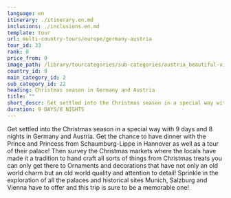 ```yaml
---
language: en
itinerary: ./itinerary.en.md
inclusions: ./inclusions.en.md
template: tour
url: multi-country-tours/europe/germany-austria
tour_id: 33
rank: 0
price_from: 0
image_path: /library/tourcategories/sub-categories/austria_beautiful-view-of-the-historic-city-of-salzburg-with-festung-hohensalzburg-in-winter%2C-salzburger-land%2C-austria_600.480.jpg
country_id: 0
main_category_id: 2
sub_category_id: 22
heading: Christmas season in Germany and Austria
title: ""
short_descr: Get settled into the Christmas season in a special way with 9 days and 8 nights in Germany and Austria. Get the chance to have dinner with the Prince and Princess from Schaumburg-Lippe in Hannover as
duration: 9 DAYS/8 NIGHTS
---
```

Get settled into the Christmas season in a special way with 9 days and 8 nights in
Germany and Austria. Get the chance to have dinner with the Prince and Princess
from Schaumburg\-Lippe in Hannover as well as a tour of their palace! Then survey
the Christmas markets where the locals have made it a tradition to hand craft all
sorts of things from Christmas treats you can only get there to Ornaments and decorations
that have not only an old world charm but an old world quality and attention to
detail! Sprinkle in the exploration of all the palaces and historical sites Munich,
Salzburg and Vienna have to offer and this trip is sure to be a memorable one!